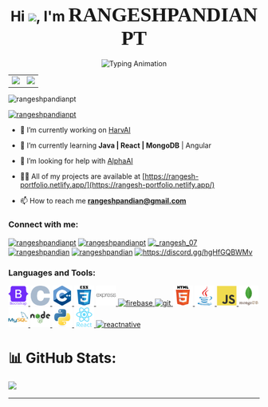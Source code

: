 <h1 align="center">
  Hi <img src="https://raw.githubusercontent.com/MartinHeinz/MartinHeinz/master/wave.gif" width="30px" />, I'm 
  <span style="font-family:Algerian; font-size:40px;">RANGESHPANDIAN PT</span>
</h1>
<p align="center">
  <img src="https://readme-typing-svg.herokuapp.com?font=Fira+Code&size=24&pause=1000&color=00C4FF&center=true&vCenter=true&width=600&lines=A+Passionate+Full-Stack+Developer;Data+Scientist" alt="Typing Animation" />
</p>


<table align="center">
  <tr>
    <td>
      <img src="https://media.giphy.com/media/v1.Y2lkPTc5MGI3NjExN29vOGc0ZzVvdWo2NDZueTBoeXNvd3V0dXVzbWd6NGQ5anVhOHp4OCZlcD12MV9naWZzX3NlYXJjaCZjdD1n/dxn6fRlTIShoeBr69N/giphy.gif" width="200"/>
    </td>
    <td>
      <img src="https://media.giphy.com/media/v1.Y2lkPTc5MGI3NjExZThqeDZjZmVlemRhaXpvNmthZnpxamQ3c2xvbmlnZHdsdG14OWgzaCZlcD12MV9naWZzX3NlYXJjaCZjdD1n/78XCFBGOlS6keY1Bil/giphy.gif" width="200"/>
    </td>
  </tr>
</table>


<p align="left"> <img src="https://komarev.com/ghpvc/?username=rangeshpandianpt&label=Profile%20views&color=0e75b6&style=flat" alt="rangeshpandianpt" /> </p>

<p align="left"> <a href="https://github.com/ryo-ma/github-profile-trophy"><img src="https://github-profile-trophy.vercel.app/?username=rangeshpandianpt" alt="rangeshpandianpt" /></a> </p>

- 🔭 I’m currently working on [HarvAI](https://harva-i.netlify.app/)

- 🌱 I’m currently learning **Java | React | MongoDB** | Angular

- 🤝 I’m looking for help with [AlphaAI](https://alpha-trendai.netlify.app/)

- 👨‍💻 All of my projects are available at [https://rangesh-portfolio.netlify.app/](https://rangesh-portfolio.netlify.app/)

- 📫 How to reach me **rangeshpandian@gmail.com**

<h3 align="left">Connect with me:</h3>
<p align="left">
<a href="https://www.linkedin.com/in/rangeshpandian-pt-428b04325/" target="blank"><img align="center" src="https://raw.githubusercontent.com/rahuldkjain/github-profile-readme-generator/master/src/images/icons/Social/linked-in-alt.svg" alt="rangeshpandianpt" height="30" width="40" /></a>
<a href="https://kaggle.com/rangeshpandianpt" target="blank"><img align="center" src="https://raw.githubusercontent.com/rahuldkjain/github-profile-readme-generator/master/src/images/icons/Social/kaggle.svg" alt="rangeshpandianpt" height="30" width="40" /></a>
<a href="https://instagram.com/_rangesh_07" target="blank"><img align="center" src="https://raw.githubusercontent.com/rahuldkjain/github-profile-readme-generator/master/src/images/icons/Social/instagram.svg" alt="_rangesh_07" height="30" width="40" /></a>
<a href="https://www.hackerrank.com/rangeshpandian" target="blank"><img align="center" src="https://raw.githubusercontent.com/rahuldkjain/github-profile-readme-generator/master/src/images/icons/Social/hackerrank.svg" alt="rangeshpandian" height="30" width="40" /></a>
<a href="https://www.leetcode.com/rangeshpandian" target="blank"><img align="center" src="https://raw.githubusercontent.com/rahuldkjain/github-profile-readme-generator/master/src/images/icons/Social/leet-code.svg" alt="rangeshpandian" height="30" width="40" /></a>
<a href="https://discord.gg/https://discord.gg/hgHfGQBWMv" target="blank"><img align="center" src="https://raw.githubusercontent.com/rahuldkjain/github-profile-readme-generator/master/src/images/icons/Social/discord.svg" alt="https://discord.gg/hgHfGQBWMv" height="30" width="40" /></a>
</p>

<h3 align="left">Languages and Tools:</h3>
<p align="left"> <a href="https://getbootstrap.com" target="_blank" rel="noreferrer"> <img src="https://raw.githubusercontent.com/devicons/devicon/master/icons/bootstrap/bootstrap-plain-wordmark.svg" alt="bootstrap" width="40" height="40"/> </a> <a href="https://www.cprogramming.com/" target="_blank" rel="noreferrer"> <img src="https://raw.githubusercontent.com/devicons/devicon/master/icons/c/c-original.svg" alt="c" width="40" height="40"/> </a> <a href="https://www.w3schools.com/cpp/" target="_blank" rel="noreferrer"> <img src="https://raw.githubusercontent.com/devicons/devicon/master/icons/cplusplus/cplusplus-original.svg" alt="cplusplus" width="40" height="40"/> </a> <a href="https://www.w3schools.com/css/" target="_blank" rel="noreferrer"> <img src="https://raw.githubusercontent.com/devicons/devicon/master/icons/css3/css3-original-wordmark.svg" alt="css3" width="40" height="40"/> </a> <a href="https://expressjs.com" target="_blank" rel="noreferrer"> <img src="https://raw.githubusercontent.com/devicons/devicon/master/icons/express/express-original-wordmark.svg" alt="express" width="40" height="40"/> </a> <a href="https://firebase.google.com/" target="_blank" rel="noreferrer"> <img src="https://www.vectorlogo.zone/logos/firebase/firebase-icon.svg" alt="firebase" width="40" height="40"/> </a> <a href="https://git-scm.com/" target="_blank" rel="noreferrer"> <img src="https://www.vectorlogo.zone/logos/git-scm/git-scm-icon.svg" alt="git" width="40" height="40"/> </a> <a href="https://www.w3.org/html/" target="_blank" rel="noreferrer"> <img src="https://raw.githubusercontent.com/devicons/devicon/master/icons/html5/html5-original-wordmark.svg" alt="html5" width="40" height="40"/> </a> <a href="https://www.java.com" target="_blank" rel="noreferrer"> <img src="https://raw.githubusercontent.com/devicons/devicon/master/icons/java/java-original.svg" alt="java" width="40" height="40"/> </a> <a href="https://developer.mozilla.org/en-US/docs/Web/JavaScript" target="_blank" rel="noreferrer"> <img src="https://raw.githubusercontent.com/devicons/devicon/master/icons/javascript/javascript-original.svg" alt="javascript" width="40" height="40"/> </a> <a href="https://www.mongodb.com/" target="_blank" rel="noreferrer"> <img src="https://raw.githubusercontent.com/devicons/devicon/master/icons/mongodb/mongodb-original-wordmark.svg" alt="mongodb" width="40" height="40"/> </a> <a href="https://www.mysql.com/" target="_blank" rel="noreferrer"> <img src="https://raw.githubusercontent.com/devicons/devicon/master/icons/mysql/mysql-original-wordmark.svg" alt="mysql" width="40" height="40"/> </a> <a href="https://nodejs.org" target="_blank" rel="noreferrer"> <img src="https://raw.githubusercontent.com/devicons/devicon/master/icons/nodejs/nodejs-original-wordmark.svg" alt="nodejs" width="40" height="40"/> </a> <a href="https://www.python.org" target="_blank" rel="noreferrer"> <img src="https://raw.githubusercontent.com/devicons/devicon/master/icons/python/python-original.svg" alt="python" width="40" height="40"/> </a> <a href="https://reactjs.org/" target="_blank" rel="noreferrer"> <img src="https://raw.githubusercontent.com/devicons/devicon/master/icons/react/react-original-wordmark.svg" alt="react" width="40" height="40"/> </a> <a href="https://reactnative.dev/" target="_blank" rel="noreferrer"> <img src="https://reactnative.dev/img/header_logo.svg" alt="reactnative" width="40" height="40"/> </a> </p>

# 📊 GitHub Stats:

![](https://nirzak-streak-stats.vercel.app/?user=RangeshPandianPT&theme=dark&hide_border=false)<br/>


---



